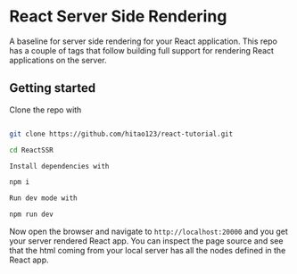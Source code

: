 # React Server Side Rendering

A baseline for server side rendering for your React application. This repo has a couple of tags that follow building full support for rendering React applications on the server.

## Getting started

Clone the repo with

```bash

git clone https://github.com/hitao123/react-tutorial.git

cd ReactSSR

Install dependencies with

npm i

Run dev mode with

npm run dev
```

Now open the browser and navigate to `http://localhost:20000` and you get your server rendered React app. You can inspect the page source and see that the html coming from your local server has all the nodes defined in the React app.
